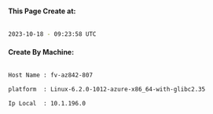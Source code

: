 
   
#### This Page Create at:

```bash

2023-10-18 - 09:23:58 UTC

```

#### Create By Machine:

```bash

Host Name : fv-az842-807

platform  : Linux-6.2.0-1012-azure-x86_64-with-glibc2.35

Ip Local  : 10.1.196.0

```

